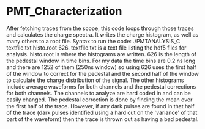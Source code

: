 PMT_Characterization
====================

After fetching traces from the scope, this code loops through those traces and calculates the charge spectra. It writes the charge histogram, as well as many others to a root file. Syntax to run the code: ./PMTANALYSIS_C textfile.txt histo.root 626. textfile.txt is a text file listing the hdf5 files for analysis. histo.root is where the histograms are written. 626 is the length of the pedestal window in time bins. For my data the time bins are 0.2 ns long and there are 1252 of them (250ns window) so using 626 uses the first half of the window to correct for the pedestal and the second half of the window to calculate the charge distribution of the signal. The other histograms include average waveforms for both channels and the pedestal corrections for both channels. The channels to analyze are hard coded in and can be easily changed. The pedestal correction is done by finding the mean over the first half of the trace. However, if any dark pulses are found in that half of the trace (dark pulses identified using a hard cut on the 'variance' of that part of the waveform) then the trace is thrown out as having a bad pedestal.